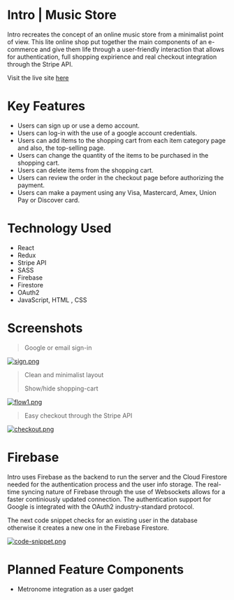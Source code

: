 # Intro | Music Store

Intro recreates the concept of an online music store from a minimalist point of view. This lite online shop put together the main components of an e-commerce and give them life through a user-friendly interaction that allows for authentication, full shopping expirience and real checkout integration through the Stripe API.

Visit the live site [here](https://intro-music-store.herokuapp.com/)

# Key Features

- Users can sign up or use a demo account.
- Users can log-in with the use of a google account credentials.
- Users can add items to the shopping cart from each item category page and also, the top-selling page.
- Users can change the quantity of the items to be purchased in the shopping cart.
- Users can delete items from the shopping cart.
- Users can review the order in the checkout page before authorizing the payment.
- Users can make a payment using any Visa, Mastercard, Amex, Union Pay or Discover card.

# Technology Used

- React
- Redux
- Stripe API
- SASS
- Firebase
- Firestore
- OAuth2
- JavaScript, HTML , CSS

# Screenshots

> Google or email sign-in

[![sign.png](https://i.postimg.cc/FsF4y79W/sign.png)](https://postimg.cc/BtzksZPH)

> Clean and minimalist layout
>
> Show/hide shopping-cart

[![flow1.png](https://i.postimg.cc/QNkqdfwR/flow1.png)](https://postimg.cc/HjnMS9p2)

> Easy checkout through the Stripe API

[![checkout.png](https://i.postimg.cc/D0rw8DPS/checkout.png)](https://postimg.cc/CnKg2ct0)

# Firebase

Intro uses Firebase as the backend to run the server and the Cloud Firestore needed for the authentication process and the user info storage. The real-time syncing nature of Firebase through the use of Websockets allows for a faster continiously updated connection.
The authentication support for Google is integrated with the OAuth2 industry-standard protocol.

The next code snippet checks for an existing user in the database otherwise it creates a new one in the Firebase Firestore.

[![code-snippet.png](https://i.postimg.cc/J0xV6Pvg/code-snippet.png)](https://postimg.cc/hQX5hbSb)

# Planned Feature Components

- Metronome integration as a user gadget
